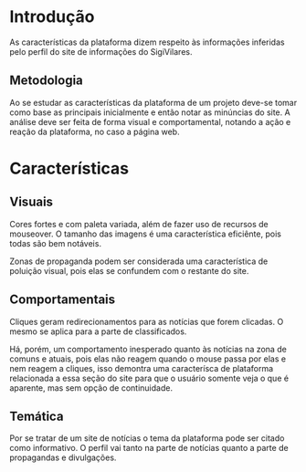 # Introdução

As características da plataforma dizem respeito às informações inferidas pelo perfil do site de informações do SigiVilares.

## Metodologia

Ao se estudar as características da plataforma de um projeto deve-se tomar como base as principais inicialmente e então notar as minúncias do site. A análise deve ser feita de forma visual e comportamental, notando a ação e reação da plataforma, no caso a página web.

# Características

## Visuais

Cores fortes e com paleta variada, além de fazer uso de recursos de mouseover. O tamanho das imagens é uma característica eficiênte, pois todas são bem notáveis.

Zonas de propaganda podem ser considerada uma característica de poluição visual, pois elas se confundem com o restante do site.

## Comportamentais

Cliques geram redirecionamentos para as notícias que forem clicadas. O mesmo se aplica para a parte de classificados.

Há, porém, um comportamento inesperado quanto às notícias na zona de comuns e atuais, pois elas não reagem quando o mouse passa por elas e nem reagem a cliques, isso demontra uma caracterísca de plataforma relacionada a essa seção do site para que o usuário somente veja o que é aparente, mas sem opção de continuidade.

## Temática

Por se tratar de um site de notícias o tema da plataforma pode ser citado como informativo. O perfil vai tanto na parte de notícias quanto a parte de propagandas e divulgações.